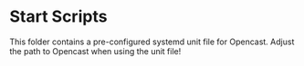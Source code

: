Start Scripts
=============

This folder contains a pre-configured systemd unit file for Opencast.
Adjust the path to Opencast when using the unit file!
